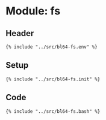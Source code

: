 # Module: fs

## Header

```shell
{% include "../src/bl64-fs.env" %}
```

## Setup

```shell
{% include "../src/bl64-fs.init" %}
```

## Code

```shell
{% include "../src/bl64-fs.bash" %}
```
